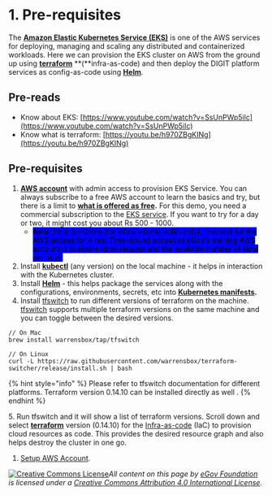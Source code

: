 # 1. Pre-requisites

The [**Amazon Elastic Kubernetes Service (EKS)**](https://docs.aws.amazon.com/eks/latest/userguide/what-is-eks.html) is one of the AWS services for deploying, managing and scaling any distributed and containerized workloads. Here we can provision the EKS cluster on AWS from the ground up using [**terraform**](https://www.terraform.io/intro/index.html) **(**infra-as-code) and then deploy the DIGIT platform services as config-as-code using [**Helm**](https://helm.sh/docs/).

## Pre-reads

* Know about EKS: [https://www.youtube.com/watch?v=SsUnPWp5ilc](https://www.youtube.com/watch?v=SsUnPWp5ilc)
* Know what is terraform: [https://youtu.be/h970ZBgKINg](https://youtu.be/h970ZBgKINg)

## Pre-requisites <a href="#prerequisites" id="prerequisites"></a>

1. [**AWS account**](https://portal.aws.amazon.com/billing/signup?nc2=h\_ct\&src=default\&redirect\_url=https%3A%2F%2Faws.amazon.com%2Fregistration-confirmation#/start) with admin access to provision EKS Service. You can always subscribe to a free AWS account to learn the basics and try, but there is a limit to [**what is offered as free**](https://aws.amazon.com/free/)**.** For this demo, you need a commercial subscription to the [EKS service](2.-understanding-eks.md). If you want to try for a day or two, it might cost you about Rs 500 - 1000.&#x20;
   * <mark style="background-color:blue;">**Note**</mark><mark style="background-color:blue;">: Post the Demo (for eGov internal folks only) - request for the AWS access for 4 hrs. Time-bound access to eGov's training AWS account is available upon request and the available number of slots per day).</mark>
2. Install [**kubectl**](https://kubernetes.io/docs/tasks/tools/) (any version) on the local machine - it helps in interaction with the Kubernetes cluster.
3. Install [**Helm**](https://helm.sh/docs/intro/install/) - this helps package the services along with the configurations, environments, secrets, etc into [**Kubernetes manifests**](https://devspace.cloud/docs/cli/deployment/kubernetes-manifests/what-are-manifests)**.**
4. Install [tfswitch](https://github.com/warrensbox/terraform-switcher) to run different versions of terraform on the machine. [tfswitch](https://github.com/warrensbox/terraform-switcher) supports multiple terraform versions on the same machine and you can toggle between the desired versions.

```
// On Mac
brew install warrensbox/tap/tfswitch
```

```
// On Linux
curl -L https://raw.githubusercontent.com/warrensbox/terraform-switcher/release/install.sh | bash
```

{% hint style="info" %}
Please refer to tfswitch documentation for different platforms. Terraform version 0.14.10 can be installed directly as well .
{% endhint %}

5\. Run tfswitch and it will show a list of terraform versions. Scroll down and select [**terraform**](https://releases.hashicorp.com/terraform/0.14.10/) version (0.14.10) for the [Infra-as-code](../on-sdc/2.-infra-as-code-kubespray.md) (IaC) to provision cloud resources as code. This provides the desired resource graph and also helps destroy the cluster in one go.



1. [Setup AWS Account](3.-setup-aws-account.md).



[![Creative Commons License](https://i.creativecommons.org/l/by/4.0/80x15.png)_​_](http://creativecommons.org/licenses/by/4.0/)_All content on this page by_ [_eGov Foundation_](https://egov.org.in/) _is licensed under a_ [_Creative Commons Attribution 4.0 International License_](http://creativecommons.org/licenses/by/4.0/)_._
